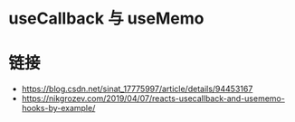 # useCallback 与 useMemo

# 链接

- https://blog.csdn.net/sinat_17775997/article/details/94453167
- https://nikgrozev.com/2019/04/07/reacts-usecallback-and-usememo-hooks-by-example/
